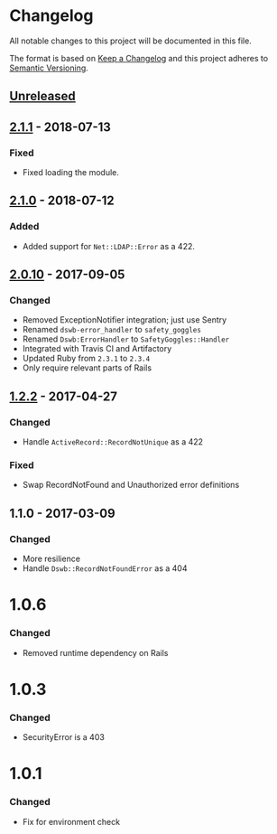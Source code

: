 # Changelog

All notable changes to this project will be documented in this file.

The format is based on [Keep a Changelog](http://keepachangelog.com/en/1.0.0/)
and this project adheres to [Semantic Versioning](http://semver.org/spec/v2.0.0.html).

## [Unreleased][]

## [2.1.1][] - 2018-07-13

### Fixed

- Fixed loading the module.

## [2.1.0][] - 2018-07-12

### Added

- Added support for `Net::LDAP::Error` as a 422.

## [2.0.10][] - 2017-09-05

### Changed

- Removed ExceptionNotifier integration; just use Sentry
- Renamed `dswb-error_handler` to `safety_goggles`
- Renamed `Dswb:ErrorHandler` to `SafetyGoggles::Handler`
- Integrated with Travis CI and Artifactory
- Updated Ruby from `2.3.1` to `2.3.4`
- Only require relevant parts of Rails

## [1.2.2][] - 2017-04-27

### Changed

- Handle `ActiveRecord::RecordNotUnique` as a 422

### Fixed

- Swap RecordNotFound and Unauthorized error definitions

## 1.1.0 - 2017-03-09

### Changed

- More resilience
- Handle `Dswb::RecordNotFoundError` as a 404

# 1.0.6

### Changed

- Removed runtime dependency on Rails

# 1.0.3

### Changed

- SecurityError is a 403

# 1.0.1

### Changed

- Fix for environment check

[unreleased]: https://github.ibm.com/cognitive-class-labs/safety_goggles/compare/2.1.1...HEAD
[2.1.1]: https://github.ibm.com/cognitive-class-labs/safety_goggles/compare/2.1.0...2.1.1
[2.1.0]: https://github.ibm.com/cognitive-class-labs/safety_goggles/compare/2.0.10...2.1.0
[2.0.10]: https://github.ibm.com/cognitive-class-labs/safety_goggles/compare/v1.2.2...2.0.10
[1.2.2]: https://github.ibm.com/cognitive-class-labs/safety_goggles/compare/v1.1.0...v1.2.2
